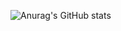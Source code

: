 ![Anurag's GitHub stats](https://github-readme-stats.vercel.app/api?username=tam1006&count_private=true)

